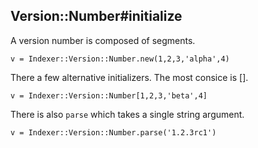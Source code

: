## Version::Number#initialize

A version number is composed of segments.

    v = Indexer::Version::Number.new(1,2,3,'alpha',4)

There a few alternative initializers. The most consice is [].

    v = Indexer::Version::Number[1,2,3,'beta',4]

There is also `parse` which takes a single string argument.

    v = Indexer::Version::Number.parse('1.2.3rc1')


